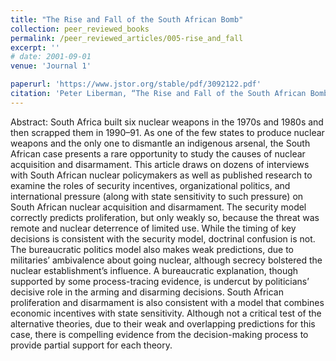 ```yaml
---
title: "The Rise and Fall of the South African Bomb"
collection: peer_reviewed_books
permalink: /peer_reviewed_articles/005-rise_and_fall
excerpt: ''
# date: 2001-09-01
venue: 'Journal 1'

paperurl: 'https://www.jstor.org/stable/pdf/3092122.pdf' 
citation: 'Peter Liberman, “The Rise and Fall of the South African Bomb,” <i>International Security</i>, Vol. 26, No. 2 (Fall 2001): 45–86. '
---
```


Abstract: South Africa built six nuclear weapons in the 1970s and 1980s and then scrapped them in 1990–91. As one of the few states to produce nuclear weapons and the only one to dismantle an indigenous arsenal, the South African case presents a rare opportunity to study the causes of nuclear acquisition and disarmament. This article draws on dozens of interviews with South African nuclear policymakers as well as published research to examine the roles of security incentives, organizational politics, and international pressure (along with state sensitivity to such pressure) on South African nuclear acquisition and disarmament. The security model correctly predicts proliferation, but only weakly so, because the threat was remote and nuclear deterrence of limited use. While the timing of key decisions is consistent with the security model, doctrinal confusion is not. The bureaucratic politics model also makes weak predictions, due to militaries’ ambivalence about going nuclear, although secrecy bolstered the nuclear establishment’s influence. A bureaucratic explanation, though supported by some process-tracing evidence, is undercut by politicians’ decisive role in the arming and disarming decisions. South African proliferation and disarmament is also consistent with a model that combines economic incentives with state sensitivity. Although not a critical test of the alternative theories, due to their weak and overlapping predictions for this case, there is compelling evidence from the decision-making process to provide partial support for each theory. 

<!-- [Download paper here](http://academicpages.github.io/files/paper1.pdf) -->

<!-- Recommended citation: Your Name, You. (2009). "Paper Title Number 1." <i>Journal 1</i>. 1(1). -->
